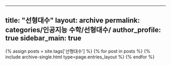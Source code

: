  ---
  title: "선형대수"
  layout: archive
  permalink: categories/인공지능 수학/선형대수/
  author_profile: true
  sidebar_main: true
  ---
  
  {% assign posts = site.tags['선형대수'] %}
  {% for post in posts %} 
    {% include archive-single.html type=page.entries_layout %}
  {% endfor %}

